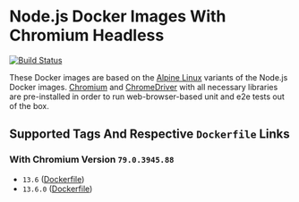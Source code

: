 # Node.js Docker Images With Chromium Headless

[![Build Status](https://travis-ci.org/skriptfabrik/docker-hub-node-chromium.svg?branch=13.6)](https://travis-ci.org/skriptfabrik/docker-hub-node-chromium)

These Docker images are based on the [Alpine Linux](http://alpinelinux.org/) variants of the Node.js Docker images.
[Chromium]() and [ChromeDriver](https://chromedriver.chromium.org/) with all necessary libraries are pre-installed 
in order to run web-browser-based unit and e2e tests out of the box.

## Supported Tags And Respective `Dockerfile` Links

### With Chromium Version `79.0.3945.88`
* `13.6` ([Dockerfile](https://github.com/skriptfabrik/docker-hub-node-chromium/blob/13.6/Dockerfile))
* `13.6.0` ([Dockerfile](https://github.com/skriptfabrik/docker-hub-node-chromium/blob/13.6.0/Dockerfile))
